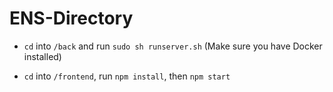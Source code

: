 # ENS-Directory

- `cd` into `/back` and run `sudo sh runserver.sh` (Make sure you have Docker installed)

- `cd` into `/frontend`, run `npm install`, then `npm start`
